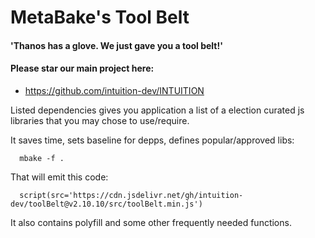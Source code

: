 
# MetaBake's Tool Belt

#### 'Thanos has a glove. We just gave you a tool belt!'

#### Please star our main project here:
- https://github.com/intuition-dev/INTUITION

Listed dependencies gives you application a list of a election curated js libraries that you may chose to use/require.


It saves time, sets baseline for depps, defines popular/approved libs:

      mbake -f .

That will emit this code:

      script(src='https://cdn.jsdelivr.net/gh/intuition-dev/toolBelt@v2.10.10/src/toolBelt.min.js')

It also contains polyfill and some other frequently needed functions.
